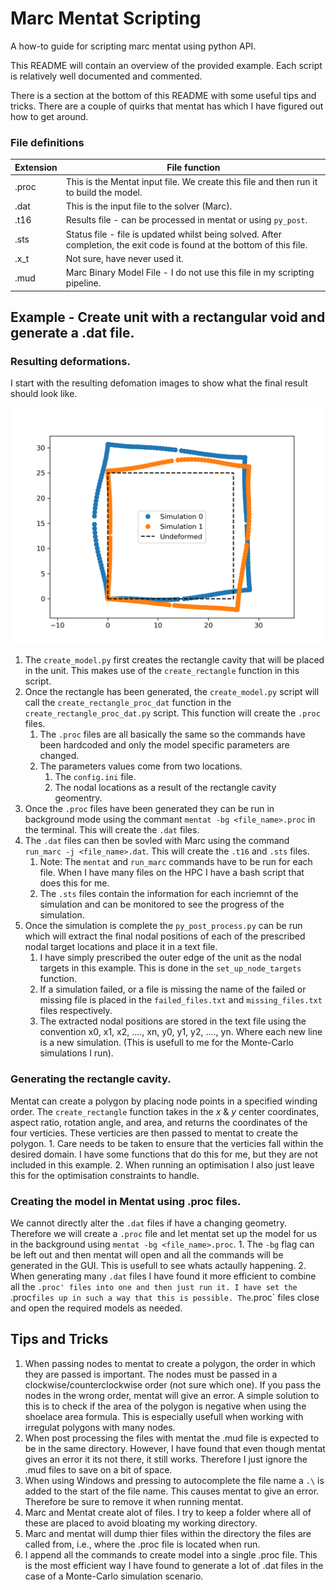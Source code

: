 # Marc Mentat Scripting
A how-to guide for scripting marc mentat using python API.

This README will contain an overview of the provided example. Each script is relatively well documented and commented.

There is a section at the bottom of this README with some useful tips and tricks. There are a couple of quirks that mentat has which I have figured out how to get around.

### File definitions
| Extension  | File function |
| ------------- | ------------- |
| .proc | This is the Mentat input file. We create this file and then run it to build the model. |
| .dat  | This is the input file to the solver (Marc).  |
| .t16  | Results file - can be processed in mentat or using `py_post`.  |
| .sts  | Status file - file is updated whilst being solved. After completion, the exit code is found at the bottom of this file.  |
| .x_t  | Not sure, have never used it. |
| .mud  | Marc Binary Model File - I do not use this file in my scripting pipeline. |

## Example - Create unit with a rectangular void and generate a .dat file.

### Resulting deformations.
I start with the resulting defomation images to show what the final result should look like.

![Example Results](example_simulation_visuals.png)


1. The `create_model.py` first creates the rectangle cavity that will be placed in the unit. This makes use of the `create_rectangle` function in this script.
2. Once the rectangle has been generated, the `create_model.py` script will call  the `create_rectangle_proc_dat` function in the `create_rectangle_proc_dat.py` script. This function will create the `.proc` files.
    1. The `.proc` files are all basically the same so the commands have been hardcoded and only the model specific parameters are changed.
    2. The parameters values come from two locations.
        1. The `config.ini` file.
        2. The nodal locations as a result of the rectangle cavity geomentry.
3. Once the `.proc` files have been generated they can be run in background mode using the commant `mentat -bg <file_name>.proc` in the terminal. This will create the `.dat` files.
4. The `.dat` files can then be sovled with Marc using the command `run_marc -j <file_name>.dat`. This will create the `.t16` and `.sts` files.
    1. Note: The `mentat` and `run_marc` commands have to be run for each file. When I have many files on the HPC I have a bash script that does this for me.
    2. The `.sts` files contain the information for each incriemnt of the simulation and can be monitored to see the progress of the simulation.
5. Once the simulation is complete the `py_post_process.py` can be run which will extract the final nodal positions of each of the prescribed nodal target locations and place it in a text file.
    1. I have simply prescribed the outer edge of the unit as the nodal targets in this example. This is done in the `set_up_node_targets` function.
    2. If a simulation failed, or a file is missing the name of the failed or missing file is placed in the `failed_files.txt` and `missing_files.txt` files respectively.
    3. The extracted nodal positions are stored in the text file using the convention x0, x1, x2, ...., xn, y0, y1, y2, ...., yn. Where each new line is a new simulation. (This is usefull to me for the Monte-Carlo simulations I run).
### Generating the rectangle cavity.
Mentat can create a polygon by placing node points in a specified winding order. The `create_rectangle` function takes in the $x$ & $y$ center coordinates, aspect ratio, rotation angle, and area, and returns the coordinates of the four verticies. These verticies are then passed to mentat to create the polygon.
    1. Care needs to be taken to ensure that the verticies fall within the desired domain. I have some functions that do this for me, but they are not included in this example.
    2. When running an optimisation I also just leave this for the optimisation constraints to handle.

### Creating the model in Mentat using .proc files.
We cannot directly alter the `.dat` files if have a changing geometry. Therefore we will create a `.proc` file and let mentat set up the model for us in the background using `mentat -bg <file_name>.proc`.
    1. The `-bg` flag can be left out and then mentat will open and all the commands will be generated in the GUI. This is usefull to see whats actaully happening.
    2. When generating many `.dat` files I have found it more efficient to combine all the `.proc' files into one and then just run it. I have set the `.proc` files up in such a way that this is possible. The `.proc` files close and open the required models as needed.
## Tips and Tricks

1. When passing nodes to mentat to create a polygon, the order in which they are passed is important. The nodes must be passed in a clockwise/counterclockwise order (not sure which one). If you pass the nodes in the wrong order, mentat will give an error. A simple solution to this is to check if the area of the polygon is negative when using the shoelace area formula. This is especially usefull when working with irregulat polygons with many nodes.
2. When post processing the files with mentat the .mud file is expected to be in the same directory. However, I have found that even though mentat gives an error it its not there, it still works. Therefore I just ignore the .mud files to save on a bit of space.
3. When using Windows and pressing <tab> to autocomplete the file name a `.\` is added to the start of the file name. This causes mentat to give an error. Therefore be sure to remove it when running mentat.
4. Marc and Mentat create alot of files. I try to keep a folder where all of these are placed to avoid bloating my working directory.
5. Marc and mentat will dump thier files within the directory the files are called from, i.e., where the .proc file is located when run.
6. I append all the commands to create model into a single .proc file. This is the most efficient way I have found to generate a lot of .dat files in the case of a Monte-Carlo simulation scenario.